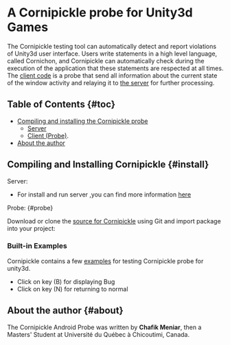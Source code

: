 A Cornipickle probe for Unity3d Games
============================================

The Cornipickle testing tool can automatically detect and report violations of 
Unity3d user interface. Users write statements in a high level language,
called Cornichon, and Cornipickle can automatically check during the execution of 
the application that these statements are respected at all times.
The [client code](https://github.com/chafdev/cornipickle-unity3d-probe/tree/master) is a probe  that send all information about 
the current state of the window activity and relaying it to 
[the server](https://github.com/chafdev/cornipickle/commits/master) for further processing.


Table of Contents                                                    {#toc}
-----------------

- [Compiling and installing the Cornipickle probe](#install)
    - [Server](https://github.com/chafdev/cornipickle/)
    - [Client (Probe)](https://github.com/chafdev/cornipickle-unity3d-probe/tree/package).
- [About the author](#about)

Compiling and Installing Cornipickle                             {#install}
------------------------------------

Server: 

- For install and run server ,you can find more information
  [here](https://github.com/chafdev/cornipickle/) 

Probe:                                                             {#probe}
   
Download or clone the [source for Cornipickle](https://github.com/chafdev/cornipickle-unity3d-probe/tree/package)  using Git and import package into your project:

 

### Built-in Examples

Cornipickle contains a few [examples](https://github.com/chafdev/cornipickle-unity3d-probe/tree/examples) for testing Cornipickle probe for unity3d. 

- Click on key (B) for displaying Bug
- Click on key (N) for returning to normal


About the author                                                   {#about}
----------------
The Cornipickle Android Probe was written by **Chafik Meniar**,
then a Masters' Student at Université du Québec à Chicoutimi, Canada.
